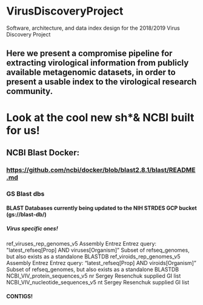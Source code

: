 # VirusDiscoveryProject
Software, architecture, and data index design for the 2018/2019 Virus Discovery Project

## Here we present a compromise pipeline for extracting virological information from publicly available metagenomic datasets, in order to present a usable index to the virological research community.  

# Look at the cool new sh*& NCBI built for us!

## NCBI Blast Docker:

### https://github.com/ncbi/docker/blob/blast2.8.1/blast/README.md

### GS Blast dbs

#### BLAST Databases currently being updated to the NIH STRDES GCP bucket (gs://blast-db/)



##### Virus specific ones!

ref_viruses_rep_genomes_v5	Assembly Entrez	Entrez query: "latest_refseq[Prop] AND viruses[Organism]”	Subset of refseq_genomes, but also exists as a standalone BLASTDB
ref_viroids_rep_genomes_v5	Assembly Entrez	Entrez query: “latest_refseq[Prop] AND viroids[Organism]”	Subset of refseq_genomes, but also exists as a standalone BLASTDB
NCBI_VIV_protein_sequences_v5	nr	Sergey Resenchuk supplied GI list	
NCBI_VIV_nucleotide_sequences_v5	nt	Sergey Resenchuk supplied GI list	



#### CONTIGS!

